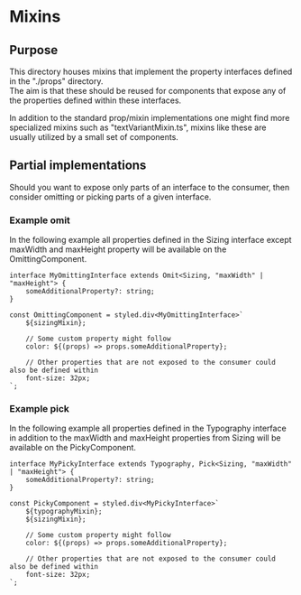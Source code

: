 # Mixins

## Purpose
This directory houses mixins that implement the property interfaces defined in the "./props" directory.  
The aim is that these should be reused for components that expose any of the properties defined within these interfaces.

In addition to the standard prop/mixin implementations one might find more specialized mixins such as "textVariantMixin.ts",
mixins like these are usually utilized by a small set of components.

## Partial implementations
Should you want to expose only parts of an interface to the consumer, then consider omitting or picking parts of a given interface.

### Example omit

In the following example all properties defined in the Sizing interface except maxWidth and maxHeight property will be available on the OmittingComponent.

```
interface MyOmittingInterface extends Omit<Sizing, "maxWidth" | "maxHeight"> {
    someAdditionalProperty?: string;
}

const OmittingComponent = styled.div<MyOmittingInterface>`
    ${sizingMixin};
    
    // Some custom property might follow
    color: ${(props) => props.someAdditionalProperty};
    
    // Other properties that are not exposed to the consumer could also be defined within
    font-size: 32px;
`;
```

### Example pick

In the following example all properties defined in the Typography interface in addition to the maxWidth and maxHeight properties from Sizing will be available on the PickyComponent.

```
interface MyPickyInterface extends Typography, Pick<Sizing, "maxWidth" | "maxHeight"> {
    someAdditionalProperty?: string;
}

const PickyComponent = styled.div<MyPickyInterface>`
    ${typographyMixin};
    ${sizingMixin};
    
    // Some custom property might follow
    color: ${(props) => props.someAdditionalProperty};
    
    // Other properties that are not exposed to the consumer could also be defined within
    font-size: 32px;
`;
```